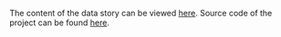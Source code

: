 The content of the data story can be viewed [here](https://ngoccc.github.io/ADAcadabra2048/). Source code of the project can be found [here](https://github.com/epfl-ada/ada-2024-project-adacadabra2048/tree/main).
